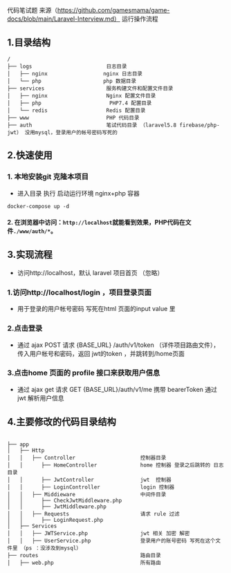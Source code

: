 代码笔试题
来源（https://github.com/gamesmama/game-docs/blob/main/Laravel-Interview.md）
运行操作流程

## 1.目录结构
```
/
├── logs                        日志目录
│   ├── nginx                  nginx 日志目录
│   └── php                    php 数据目录
├── services                    服务构建文件和配置文件目录
│   ├── nginx                   Nginx 配置文件目录
│   ├── php                      PHP7.4 配置目录
│   └── redis                   Redis 配置目录
├── www                         PHP 代码目录
├── auth                        笔试代码目录 （laravel5.8 firebase/php-jwt） 没用mysql，登录用户的帐号密码写死的

```
## 2.快速使用
### 1. 本地安装git 克隆本项目
   * 进入目录 执行  启动运行环境 nginx+php 容器
   ```
   docker-compose up -d  
   ```
#### 2. 在浏览器中访问：`http://localhost`就能看到效果，PHP代码在文件`./www/auth/*`。

## 3.实现流程
* 访问http://localhost，默认 laravel 项目首页 （忽略）
### 1.访问http://localhost/login ，项目登录页面 
* 用于登录的用户帐号密码 写死在html 页面的input value 里 
### 2.点击登录
*  通过 ajax POST 请求 {BASE_URL} /auth/v1/token  （详件项目路由文件），传入用户帐号和密码，返回 jwt的token ，并跳转到/home页面
### 3.点击home 页面的 profile 接口来获取用户信息
*  通过 ajax get 请求 GET {BASE_URL}/auth/v1/me  携带 bearerToken 通过jwt 解析用户信息
 
 
 ## 4.主要修改的代码目录结构
 ```
 
 ├── app                         
 │   ├── Http                   
 │   │   ├── Controller                     控制器目录
 │   │      ├── HomeController              home 控制器 登录之后跳转的 日志目录
 │   │      ├── JwtController               jwt  控制器
 │   │      ├── LoginController             login 控制器
 │   │   ├── Middieware                     中间件目录
 │   │      ├── CheckJwtMiddleware.php         
 │   │      ├── JwtMiddleware.php              
 │   │   ├── Requests                       请求 rule 过滤
 │   │      ├── LoginRequest.php         
 │   ├── Services                   
 │   │   ├── JWTService.php                 jwt 相关 加密 解密 
 │   │   ├── UserService.php                登录用户的账号密码 写死在这个文件里 （ps ：没涉及到mysql）
 ├── routes                                 路由目录
 │   ├── web.php                            所有路由

 ```


